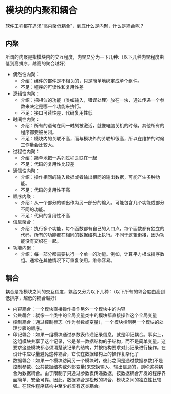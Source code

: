 # 模块的内聚和耦合
软件工程都在追求“高内聚低耦合”，到底什么是内聚，什么是耦合呢？ 

## 内聚
所谓的内聚是指模块内的交互程度，内聚又分为一下几种:（以下几种内聚程度由低到高排序，越高的聚合越好）
- 偶然性内聚：
    - 介绍：组件的部件是不相关的，只是简单地绑定成单个组件。 
    - 不足：程序的可读性和复用性差
- 逻辑性内聚：
    - 介绍：把相似的功能（类如输入，错误处理）放在一块，通过传递一个参数来决定是哪一个功能来执行。 
    - 不足：接口可读性差，代码复用性低
- 时间性内聚： 
    - 介绍：所有的语句在同一时刻被激活，就像电脑关机的时候，其他所有的程序都要被关闭。
    - 不足：模块内的关联不高，而与模块外的关联却很高，所以在维护的时候工作量会比较大。
- 过程性内聚：
    - 介绍：简单地把一系列过程关联在一起 
    - 不足：代码的复用性比较差
- 通信性内聚： 
    - 介绍：操作相同的输入数据或者输出相同的输出数据，可能产生多种功能。
    - 不足：代码的复用性不高
- 顺序内聚：
    - 介绍：从一个部分的输出作为另一部分的输入。可能包含几个功能或部分不同的功能。 
    - 不足：代码的复用性不高
- 信息聚合：
    - 介绍：执行多个功能，每个函数都有自己的入口点，每个函数都有独立的代码，所有的功能都在相同的数据结构上执行。不同于逻辑衔接，因为功能没有交织在一起。
- 功能内聚：
    - 介绍：每一部分都需要执行一个单一的功能。例如，计算平方根或排序数组。通常在其他情况下可重复使用。维修容易。 

## 耦合 
耦合是指模块之间的交互程度，耦合又分为以下几种：（以下所有的耦合度由高到低排序，越低的耦合越好）
- 内容耦合：一个模块直接操作操作另外一个模块中的内容
- 公共耦合：就像一个类中的全局变量类中的模块都直接操作这个全局变量
- 控制耦合：通过控制标志（作为参数或变量），一个模块控制另一个模块的处理步骤的顺序。
- 印记耦合：如果一组模块通过参数表传递记录信息，就是印记耦合。事实上，这组模块共享了这个记录，它是某一数据结构的子结构，而不是简单变量。这要求这些模块都必须清楚该记录的结构，并按结构要求对此记录进行操作。在设计中应尽量避免这种耦合，它使在数据结构上的操作复杂化了
- 数据耦合：如果一个模块访问另一个模块时，彼此之间是通过数据参数(不是控制参数、公共数据结构或外部变量)来交换输入、输出信息的，则称这种耦合为数据耦合。由于限制了只通过参数表传递数据，按数据耦合开发的程序界面简单、安全可靠。因此，数据耦合是松散的耦合，模块之间的独立性比较强。在软件程序结构中至少必须有这类耦合。